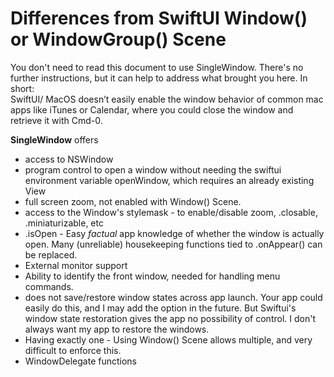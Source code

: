 # Differences from SwiftUI Window() or WindowGroup() Scene

You don't need to read this document to use SingleWindow. There's no further instructions, but it can help to address what brought you here. In short:  
SwiftUI/ MacOS doesn’t easily enable the window behavior of common mac apps like iTunes or Calendar, where you could close the window and retrieve it with Cmd-0. 


**SingleWindow** offers

- access to NSWindow
- program control to open a window without needing the swiftui environment variable openWindow, which requires an already existing View
- full screen zoom, not enabled with Window() Scene.
- access to the Window's stylemask - to enable/disable zoom, .closable, .miniaturizable, etc
- .isOpen - Easy *factual* app knowledge of whether the window is actually open. Many (unreliable) housekeeping functions tied to .onAppear() can be replaced.
- External monitor support
- Ability to identify the front window, needed for handling menu commands.
- does not save/restore window states across app launch. Your app could easily do this, and I may add the option in the future. But Swiftui's window state restoration gives the app no possibility of control. I don't always want my app to restore the windows.
- Having exactly one - Using Window() Scene allows multiple, and very difficult to enforce this.
- WindowDelegate functions

